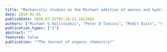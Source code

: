 ```yaml
---
title: "Mechanistic studies on the Michael addition of amines and hydrazines to nitrostyrenes: Nitroalkane elimination via a retro-aza-henry-type process"
date: 2018-01-01
publishDate: 2020-07-22T01:16:21.101166Z
authors: ["Michael G Kallitsakis", "Peter D Tancini", "Mudit Dixit", "Giannis Mpourmpakis", "Ioannis N Lykakis"]
publication_types: ["2"]
abstract: ""
featured: false
publication: "*The Journal of organic chemistry*"
---
```



